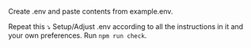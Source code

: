 Create .env and paste contents from example.env.

Repeat this ⤵️
Setup/Adjust .env according to all the instructions in it and your own preferences.
Run ```npm run check```.
